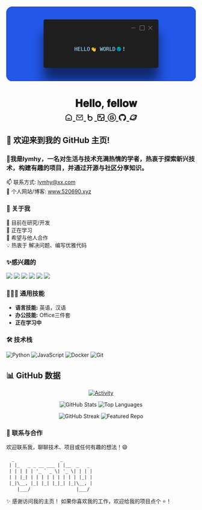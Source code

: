 [<img src="./static/hello.png">](https://www.liushen.fun)

<h1 align="center">&nbsp&nbsp&nbsp&nbsp&nbsp𝐇𝐞𝐥𝐥𝐨, 𝐟𝐞𝐥𝐥𝐨𝐰 <img src="./static/image.gif" width="30px" alt=""><br>

<a href="https://www.520690.xyz/">
  <img align="center" alt="个人主页" width="22px" src="./static/icon/home.svg" />
</a>
  <a href="mailto:xx@xx.com">
  <img align="center" alt="lymhy的邮箱" width="22px" src="./static/icon/email.svg" />
</a>
<a href="https://www.520690.xyz/">
  <img align="center" alt="个人博客" width="22px" src="./static/icon/blog.svg" />
</a>
<a href="#">
  <img align="center" alt="个人相册" width="22px" src="./static/icon/gallery.svg" />
</a>
<a href="#">
  <img align="center" alt="gitee首页" width="22px" src="./static/icon/gitee.svg" />
</a>
<a href="#">
  <img align="center" alt="github主页" width="22px" src="./static/icon/github.svg" />
</a>
<a href="#">
  <img align="center" src="./static/icon/memos.svg" alt="星球自定义" width="22px">
</a>

## 👋 欢迎来到我的 GitHub 主页!
### 🤗我是lymhy，一名对生活与技术充满热情的学者，热衷于探索新兴技术，构建有趣的项目，并通过开源与社区分享知识。      
📫 联系方式: lymhy@xx.com    
🔗 个人网站/博客: www.520690.xyz        
### 🚀 关于我
🔭 目前在研究/开发     
🌱 正在学习      
👯 希望与他人合作     
💡 热衷于 解决问题、编写优雅代码  
### ✨感兴趣的
 ![](https://img.shields.io/badge/徒步旅行-FFFFFF?style=for-the-badge)
 ![](https://img.shields.io/badge/移动端开发-FFFFFF?style=for-the-badge)
 ![](https://img.shields.io/badge/应用出海-FFFFFF?style=for-the-badge)
 ![](https://img.shields.io/badge/跨境电商-FFFFFF?style=for-the-badge)
 ![](https://img.shields.io/badge/创业-FFFFFF?style=for-the-badge)
 ![](https://img.shields.io/badge/自媒体-FFFFFF?style=for-the-badge)

### 👩🏻‍🏭 通用技能
- **语言技能:**   英语，汉语
- **办公技能:**   Office三件套
- **正在学习中**


### 🛠️ 技术栈

<p align="left">
    <img src="https://img.shields.io/badge/-Python-3776AB?logo=python&logoColor=white" alt="Python">
    <img src="https://img.shields.io/badge/-JavaScript-F7DF1E?logo=javascript&logoColor=black" alt="JavaScript">
    <img src="https://img.shields.io/badge/-Docker-2496ED?logo=docker&logoColor=white" alt="Docker">
    <img src="https://img.shields.io/badge/-Git-F05032?logo=git&logoColor=white" alt="Git">
</p>



 
## 📊 GitHub 数据

<p align="center">
  <a href="https://www.520690.xyz">
    <img src="https://github-readme-activity-graph.vercel.app/graph?username=lymhy&theme=github-compact&custom_title=Activity&radius=30&height=250" alt="Activity">
  </a>
</p>

<p align="center">
  <img src="https://github-readme-stats.vercel.app/api?username=lymhy&show_icons=true&theme=dracula&count_private=true&hide_border=true" alt="GitHub Stats" width="46%">
  <img src="https://github-readme-stats.vercel.app/api/top-langs/?username=lymhy&layout=compact&theme=dracula&hide_border=true&langs_count=6" alt="Top Languages" width="41%">
</p>

<p align="center">
  <img src="https://github-readme-streak-stats.herokuapp.com/?user=lymhy&theme=dracula&hide_border=true" alt="GitHub Streak" width="45%">
  <img src="https://github-readme-stats.vercel.app/api/pin/?username=lymhy&repo=lymhy.github.io&theme=dracula&hide_border=true" alt="Featured Repo" width="45%">
</p>


### 🤝 联系与合作    
欢迎联系我，聊聊技术、项目或任何有趣的想法！😄
```
  _                 _           
 | |_   _ _ __ ___ | |__  _   _ 
 | | | | | '_ ` _ \| '_ \| | | |
 | | |_| | | | | | | | | | |_| |
 |_|\__, |_| |_| |_|_| |_|\__, |
    |___/                 |___/
```
✨ 感谢访问我的主页！ 如果你喜欢我的工作，欢迎给我的项目点个 ⭐！    



